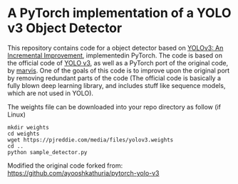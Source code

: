 # A PyTorch implementation of a YOLO v3 Object Detector

This repository contains code for a object detector based on [YOLOv3: An Incremental Improvement](https://pjreddie.com/media/files/papers/YOLOv3.pdf), implementedin PyTorch. The code is based on the official code of [YOLO v3](https://github.com/pjreddie/darknet), as well as a PyTorch 
port of the original code, by [marvis](https://github.com/marvis/pytorch-yolo2). One of the goals of this code is to improve
upon the original port by removing redundant parts of the code (The official code is basically a fully blown deep learning 
library, and includes stuff like sequence models, which are not used in YOLO).


The weights file can be downloaded into your repo directory as follow (if Linux)

```
mkdir weights
cd weights
wget https://pjreddie.com/media/files/yolov3.weights 
cd ..
python sample_detector.py
```

Modified the original code forked from: https://github.com/ayooshkathuria/pytorch-yolo-v3